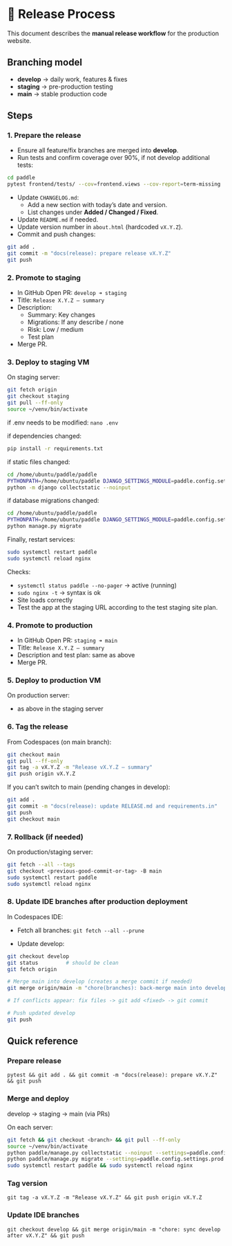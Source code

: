 # 🚀 Release Process

This document describes the **manual release workflow** for the production website.

## Branching model

- **develop** → daily work, features & fixes
- **staging** → pre-production testing
- **main** → stable production code

## Steps

### 1. Prepare the release

- Ensure all feature/fix branches are merged into **develop**.
- Run tests and confirm coverage over 90%, if not develop additional tests:

```bash
cd paddle
pytest frontend/tests/ --cov=frontend.views --cov-report=term-missing
```

- Update `CHANGELOG.md`:
  - Add a new section with today’s date and version.
  - List changes under **Added / Changed / Fixed**.
- Update `README.md` if needed.
- Update version number in `about.html` (hardcoded `vX.Y.Z`).
- Commit and push changes:

```bash
git add .
git commit -m "docs(release): prepare release vX.Y.Z"
git push
```

### 2. Promote to staging

- In GitHub Open PR: `develop ➜ staging`
- Title: `Release X.Y.Z — summary`
- Description:
  - Summary: Key changes
  - Migrations: If any describe / none
  - Risk: Low / medium
  - Test plan
- Merge PR.

### 3. Deploy to staging VM

On staging server:

```bash
git fetch origin
git checkout staging
git pull --ff-only
source ~/venv/bin/activate
```

if .env needs to be modified: `nano .env`

if dependencies changed:

```bash
pip install -r requirements.txt
```

if static files changed:

```bash
cd /home/ubuntu/paddle/paddle
PYTHONPATH=/home/ubuntu/paddle DJANGO_SETTINGS_MODULE=paddle.config.settings.prod \
python -m django collectstatic --noinput
```

if database migrations changed:

```bash
cd /home/ubuntu/paddle/paddle
PYTHONPATH=/home/ubuntu/paddle DJANGO_SETTINGS_MODULE=paddle.config.settings.prod \
python manage.py migrate
```

Finally, restart services:

```bash
sudo systemctl restart paddle
sudo systemctl reload nginx
```

Checks:

- `systemctl status paddle --no-pager` → active (running)
- `sudo nginx -t` → syntax is ok
- Site loads correctly
- Test the app at the staging URL according to the test staging site plan.

### 4. Promote to production

- In GitHub Open PR: `staging ➜ main`
- Title: `Release X.Y.Z — summary`
- Description and test plan: same as above
- Merge PR.

### 5. Deploy to production VM

On production server:

- as above in the staging server

### 6. Tag the release

From Codespaces (on main branch):

```bash
git checkout main
git pull --ff-only
git tag -a vX.Y.Z -m "Release vX.Y.Z — summary"
git push origin vX.Y.Z
```

If you can’t switch to main (pending changes in develop):

```bash
git add .
git commit -m "docs(release): update RELEASE.md and requirements.in"
git push
git checkout main
```

### 7. Rollback (if needed)

On production/staging server:

```bash
git fetch --all --tags
git checkout <previous-good-commit-or-tag> -B main
sudo systemctl restart paddle
sudo systemctl reload nginx
```

### 8. Update IDE branches after production deployment

In Codespaces IDE:

- Fetch all branches: `` git fetch --all --prune ``

- Update develop:

```bash
git checkout develop
git status         # should be clean
git fetch origin

# Merge main into develop (creates a merge commit if needed)
git merge origin/main -m "chore(branches): back-merge main into develop after vX.Y.Z release"

# If conflicts appear: fix files -> git add <fixed> -> git commit

# Push updated develop
git push
```

## Quick reference

### Prepare release

`pytest && git add . && git commit -m "docs(release): prepare vX.Y.Z" && git push`

### Merge and deploy

develop → staging → main (via PRs)

On each server:

```bash
git fetch && git checkout <branch> && git pull --ff-only
source ~/venv/bin/activate
python paddle/manage.py collectstatic --noinput --settings=paddle.config.settings.prod
python paddle/manage.py migrate --settings=paddle.config.settings.prod
sudo systemctl restart paddle && sudo systemctl reload nginx
```

### Tag version

`git tag -a vX.Y.Z -m "Release vX.Y.Z" && git push origin vX.Y.Z`

### Update IDE branches

`git checkout develop && git merge origin/main -m "chore: sync develop after vX.Y.Z" && git push`
